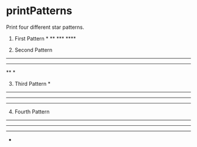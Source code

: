 # printPatterns
Print four different star patterns.

1. First Pattern
\*
\**
\***
\****

2. Second Pattern
****
***
**
*

3. Third Pattern
   *
  ***
 *****
*******

4. Fourth Pattern
*******
 *****
  ***
   *
